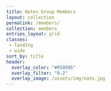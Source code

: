 ```yaml
---
title: Nates Group Members
layout: collection
permalink: /members/
collection: members
entries_layout: grid
classes:
 - landing
 - wide
sort_by: title
header:
  overlay_color: "#050505"
  overlay_filter: "0.2"
  overlay_image: /assets/img/nate.jpg
---
```


